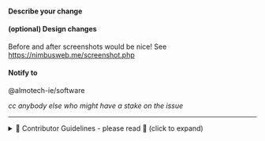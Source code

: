 #### Describe your change

#### (optional) Design changes

Before and after screenshots would be nice!
See https://nimbusweb.me/screenshot.php


#### Notify to

@almotech-ie/software 

_cc anybody else who might have a stake on the issue_

<!-- Please do not edit below this line. -->
<hr />
<details>
<summary> 🔔  Contributor Guidelines - please read 🔔  (click to expand)</summary>

*  **Set the right labels**. The most common are:
    * Issue type: `enhancement`, `bug` `backend`, `frontend`, `tech debt`
    * Related area: `Tracks`, `Channels`, etc. this helps to manage priorities and separated backlogs
* **Put the PR in the right column** of the ZenHub board for Issue/PR tracking
   * Almotech [main board](https://app.zenhub.com/workspaces/media-manager-v2-5eeb3d87b134440019ab9fb1/board?repos=266825050)
   * you might want to to [install the plugin ](https://www.zenhub.com/extension)
* **Use "Connect to Issue"** If there's an open related issue
* **Assign the issue to yourself**
</details>
